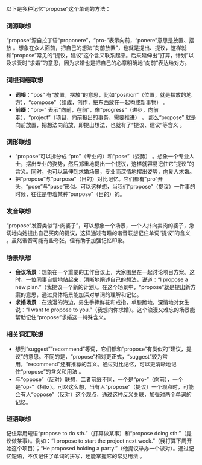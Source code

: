以下是多种记忆“propose”这个单词的方法：

### 词源联想
“propose”源自拉丁语“proponere”，“pro-”表示向前，“ponere”意思是放置、摆放 。想象在众人面前，把自己的想法“向前放置”，也就是提出、提议，这样就和“propose”常见的“提议，建议”这个含义联系起来。后来延伸出“打算，计划”以及求爱时“求婚”的意思，因为求婚也是把自己的心意明确地“向前”表达给对方。 

### 词根词缀联想
- **词根**：“pos” 有“放置，摆放”的意思，比如“position”（位置，就是摆放的地方），“compose”（组成，创作，把东西放在一起构成新事物） 。
- **前缀**：“pro-” 表示“向前，在前”，像“progress”（进步，向前走），“project”（项目，向前投出的事务，需要推进） 。
那么“propose” 就是向前放置，把想法向前放，即提出想法，也就有了“提议、建议”等含义 。

### 词形联想
- “propose”可以拆分成 “pro”（专业的）和“pose”（姿势） 。想象一个专业人士，摆出专业的姿势，然后郑重地提出一个提议，这样就容易记住它“提议”的含义。同时，也可以延伸到求婚场景，专业而深情地摆出姿势，向爱人求婚。
- 把“propose”与“purpose”（目的）对比记忆。它们都有“pro”开头，“pose”与“puse”形似。可以这样想，当我们“propose”（提议）一件事的时候，往往是带着某种“purpose”（目的）的。

### 发音联想
“propose”发音类似“扑肉婆子”，可以想象一个场景，一个人扑向卖肉的婆子，急切地向她提出自己买肉的提议，这样通过有趣的谐音联想记住单词“提议”的含义 。虽然谐音可能有些夸张，但有助于加强记忆印象。 

### 场景联想
- **会议场景**：想象在一个重要的工作会议上，大家围坐在一起讨论项目方案。这时，一位同事自信地站起来，清晰地阐述自己的想法，说道：“I propose a new plan.”（我提议一个新的计划）。在这个场景中，“propose”就是提出新方案的意思，通过具体场景能加深对单词的理解和记忆。
- **求婚场景**：在浪漫的海边，男生手捧鲜花和戒指，单膝跪地，深情地对女生说：“I want to propose to you.”（我想向你求婚）。这个浪漫又难忘的场景能帮助记住“propose”求婚这一特殊含义。 

### 相关词汇联想
- 想到“suggest”“recommend”等词，它们都和“propose”有类似的“建议，提议”的意思。不同的是，“propose”相对更正式，“suggest”较为常用，“recommend”还有推荐的含义。通过对比记忆，可以更清晰地记住“propose”的含义和用法 。
- 与“oppose”（反对）联想，二者前缀不同，一个是“pro-”（向前），一个是“op-”（相反）。可以这么想，当有人“propose”（提议）一个观点时，可能会有人“oppose”（反对）这个观点，通过这种反义关联，加强对两个单词的记忆。 

### 短语联想
记住常用短语“propose to do sth.”（打算做某事）和“propose doing sth.”（提议做某事）。例如：“I propose to start the project next week.”（我打算下周开始这个项目）；“He proposed holding a party.”（他提议举办一个派对）。通过记忆短语，不仅记住了单词的拼写，还能掌握它的常见用法 。 